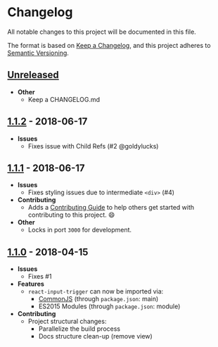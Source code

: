 # Changelog

All notable changes to this project will be documented in this file.

The format is based on [Keep a Changelog](https://keepachangelog.com/en/1.0.0/),
and this project adheres to [Semantic Versioning](https://semver.org/spec/v2.0.0.html).

## [Unreleased]

- **Other**
  - Keep a CHANGELOG.md

## [1.1.2] - 2018-06-17

- **Issues**
  - Fixes issue with Child Refs (#2 @goldylucks)

## [1.1.1] - 2018-06-17

- **Issues**
  - Fixes styling issues due to intermediate `<div>` (#4)
- **Contributing**
  - Adds a [Contributing Guide](https://github.com/abinavseelan/react-input-trigger/blob/master/CONTRIBUTING.md) to help others get started with contributing to this project. 😄
- **Other**
  - Locks in port `3000` for development.

## [1.1.0] - 2018-04-15

- **Issues**
  - Fixes #1
- **Features**
  - `react-input-trigger` can now be imported via:
    - [CommonJS](http://www.commonjs.org/) (through `package.json`: main)
    - ES2015 Modules (through `package.json`: module)
- **Contributing**
  - Project structural changes:
    - Parallelize the build process
    - Docs structure clean-up (remove view)

[Unreleased]: https://github.com/abinavseelan/react-input-trigger/compare/v1.1.2...HEAD
[1.1.2]: https://github.com/abinavseelan/react-input-trigger/compare/v1.1.0...v1.1.2
[1.1.1]: https://github.com/abinavseelan/react-input-trigger/compare/v1.1.0...v1.1.1
[1.1.0]: https://github.com/abinavseelan/react-input-trigger/tree/v1.1.0
